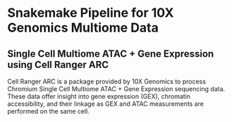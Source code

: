 Snakemake Pipeline for 10X Genomics Multiome Data
==================================================

Single Cell Multiome ATAC + Gene Expression using Cell Ranger ARC
------------------------------------------------------------------
Cell Ranger ARC is a package provided by 10X Genomics to process Chromium Single Cell Multiome ATAC + Gene Expression sequencing data. These data offer insight into gene expression (GEX), chromatin accessibility, and their linkage as GEX and ATAC measurements are performed on the same cell.













